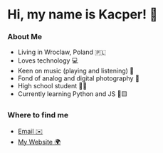 # Hi, my name is Kacper! 👋

### About Me
- Living in Wroclaw, Poland 🇵🇱
- Loves technology 💻
- Keen on music (playing and listening) 💽
- Fond of analog and digital photography 📸
- High school student 🧑‍🎓
- Currently learning Python and JS 🐍🟨

### Where to find me
- [Email ✉️](mailto:kacperkapitrebacz@gmail.com)
- [My Website 🌍](http://kacpertrebacz.pl)
